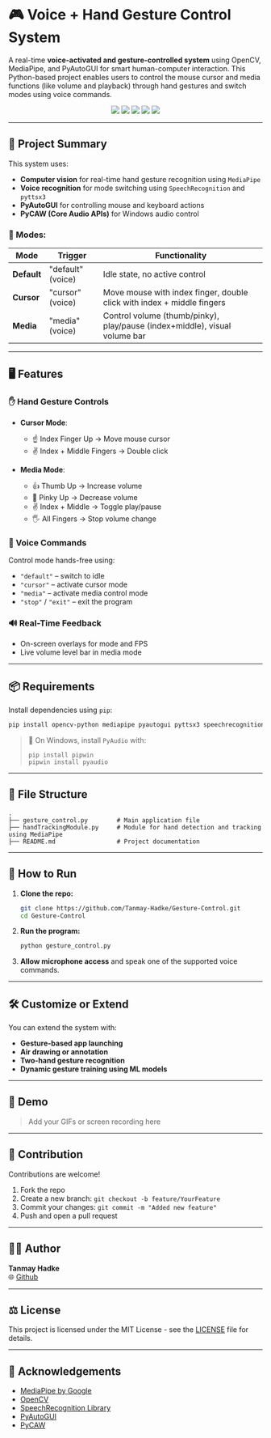 
# 🎮 Voice + Hand Gesture Control System

A real-time **voice-activated and gesture-controlled system** using OpenCV, MediaPipe, and PyAutoGUI for smart human-computer interaction. This Python-based project enables users to control the mouse cursor and media functions (like volume and playback) through hand gestures and switch modes using voice commands.

<p align="center">
  <img src="https://img.shields.io/badge/Python-3.8%2B-blue" />
  <img src="https://img.shields.io/badge/OpenCV-4.x-green" />
  <img src="https://img.shields.io/badge/MediaPipe-Hands-orange" />
  <img src="https://img.shields.io/badge/PyAutoGUI-Automation-lightgrey" />
  <img src="https://img.shields.io/badge/SpeechRecognition-Voice Control-red" />
</p>

---

## 🧠 Project Summary

This system uses:
- **Computer vision** for real-time hand gesture recognition using `MediaPipe`
- **Voice recognition** for mode switching using `SpeechRecognition` and `pyttsx3`
- **PyAutoGUI** for controlling mouse and keyboard actions
- **PyCAW (Core Audio APIs)** for Windows audio control

### 🔁 Modes:
| Mode        | Trigger                     | Functionality                                                                 |
|-------------|-----------------------------|-------------------------------------------------------------------------------|
| **Default** | "default" (voice)           | Idle state, no active control                                                 |
| **Cursor**  | "cursor" (voice)            | Move mouse with index finger, double click with index + middle fingers        |
| **Media**   | "media" (voice)             | Control volume (thumb/pinky), play/pause (index+middle), visual volume bar    |

---

## 🖥️ Features

### ✋ Hand Gesture Controls
- **Cursor Mode**:
  - ☝️ Index Finger Up → Move mouse cursor
  - ✌️ Index + Middle Fingers → Double click

- **Media Mode**:
  - 👍 Thumb Up → Increase volume
  - 🤙 Pinky Up → Decrease volume
  - ✌️ Index + Middle → Toggle play/pause
  - 🖐 All Fingers → Stop volume change

### 🎤 Voice Commands
Control mode hands-free using:
- `"default"` – switch to idle
- `"cursor"` – activate cursor mode
- `"media"` – activate media control mode
- `"stop"` / `"exit"` – exit the program

### 🔊 Real-Time Feedback
- On-screen overlays for mode and FPS
- Live volume level bar in media mode

---

## 📦 Requirements

Install dependencies using `pip`:

```bash
pip install opencv-python mediapipe pyautogui pyttsx3 speechrecognition comtypes pyaudio pycaw numpy
```

> 🔧 On Windows, install `PyAudio` with:
> ```
> pip install pipwin
> pipwin install pyaudio
> ```

---

## 📁 File Structure

```
.
├── gesture_control.py        # Main application file
├── handTrackingModule.py     # Module for hand detection and tracking using MediaPipe
├── README.md                 # Project documentation
```

---

## 🚀 How to Run

1. **Clone the repo:**
   ```bash
   git clone https://github.com/Tanmay-Hadke/Gesture-Control.git
   cd Gesture-Control
   ```

2. **Run the program:**
   ```bash
   python gesture_control.py
   ```

3. **Allow microphone access** and speak one of the supported voice commands.

---

## 🛠️ Customize or Extend

You can extend the system with:
- **Gesture-based app launching**
- **Air drawing or annotation**
- **Two-hand gesture recognition**
- **Dynamic gesture training using ML models**

---

## 📸 Demo

> Add your GIFs or screen recording here

---

## 🤝 Contribution

Contributions are welcome!

1. Fork the repo
2. Create a new branch: `git checkout -b feature/YourFeature`
3. Commit your changes: `git commit -m "Added new feature"`
4. Push and open a pull request

---

## 🧑‍💻 Author

**Tanmay Hadke**   
🌐 [Github](https://yourwebsite.com)

---

## ⚖️ License

This project is licensed under the MIT License - see the [LICENSE](LICENSE) file for details.

---

## 🙏 Acknowledgements

- [MediaPipe by Google](https://mediapipe.dev/)
- [OpenCV](https://opencv.org/)
- [SpeechRecognition Library](https://pypi.org/project/SpeechRecognition/)
- [PyAutoGUI](https://pyautogui.readthedocs.io/)
- [PyCAW](https://github.com/AndreMiras/pycaw)
